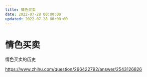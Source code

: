 ```yaml
---
title: 情色买卖
date: 2022-07-28 00:00:00
updated: 2022-07-28 00:00:00
---
```


# 情色买卖

情色买卖的历史

https://www.zhihu.com/question/266422792/answer/2543126826
